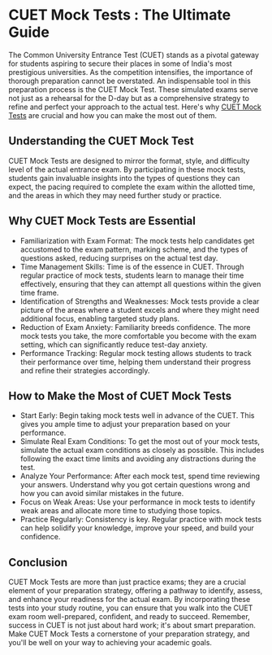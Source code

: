 # CUET Mock Tests : The Ultimate Guide
The Common University Entrance Test (CUET) stands as a pivotal gateway for students aspiring to secure their places in some of India's most prestigious universities. As the competition intensifies, the importance of thorough preparation cannot be overstated. An indispensable tool in this preparation process is the CUET Mock Test. These simulated exams serve not just as a rehearsal for the D-day but as a comprehensive strategy to refine and perfect your approach to the actual test. Here's why [CUET Mock Tests](https://www.iquanta.in/cuet-mock-test) are crucial and how you can make the most out of them.

## Understanding the CUET Mock Test
CUET Mock Tests are designed to mirror the format, style, and difficulty level of the actual entrance exam. By participating in these mock tests, students gain invaluable insights into the types of questions they can expect, the pacing required to complete the exam within the allotted time, and the areas in which they may need further study or practice.

## Why CUET Mock Tests are Essential
<ul>
  <li>Familiarization with Exam Format: The mock tests help candidates get accustomed to the exam pattern, marking scheme, and the types of questions asked, reducing surprises on the actual test day.</li>
  <li>Time Management Skills: Time is of the essence in CUET. Through regular practice of mock tests, students learn to manage their time effectively, ensuring that they can attempt all questions within the given time frame.</li>
<li>Identification of Strengths and Weaknesses: Mock tests provide a clear picture of the areas where a student excels and where they might need additional focus, enabling targeted study plans.</li>
<li>Reduction of Exam Anxiety: Familiarity breeds confidence. The more mock tests you take, the more comfortable you become with the exam setting, which can significantly reduce test-day anxiety.</li>
<li>Performance Tracking: Regular mock testing allows students to track their performance over time, helping them understand their progress and refine their strategies accordingly.</li>
</ul>

## How to Make the Most of CUET Mock Tests
<ul>
  <li>Start Early: Begin taking mock tests well in advance of the CUET. This gives you ample time to adjust your preparation based on your performance.</li>
 <li>Simulate Real Exam Conditions: To get the most out of your mock tests, simulate the actual exam conditions as closely as possible. This includes following the exact time limits and avoiding any distractions during the test.</li>
 <li>Analyze Your Performance: After each mock test, spend time reviewing your answers. Understand why you got certain questions wrong and how you can avoid similar mistakes in the future.</li>
 <li>Focus on Weak Areas: Use your performance in mock tests to identify weak areas and allocate more time to studying those topics.</li>
 <li>Practice Regularly: Consistency is key. Regular practice with mock tests can help solidify your knowledge, improve your speed, and build your confidence.</li>
</ul>

## Conclusion
CUET Mock Tests are more than just practice exams; they are a crucial element of your preparation strategy, offering a pathway to identify, assess, and enhance your readiness for the actual exam. By incorporating these tests into your study routine, you can ensure that you walk into the CUET exam room well-prepared, confident, and ready to succeed. Remember, success in CUET is not just about hard work; it's about smart preparation. Make CUET Mock Tests a cornerstone of your preparation strategy, and you'll be well on your way to achieving your academic goals.
